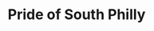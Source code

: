 ---
pid: mp2
title: Pride of South Philly
location_transcription: Broad and Oregon St
coordinates: "[-75.171322932789, 39.916795169859]"
zipcode: '19145'
gen_neighborhood: South Philadelphia
neighborhood: Passyunk
outside_phl: 
age: '25'
age_range: 20-29
instagram: 
image_file_name: mp_2.jpg
proposal_transcription: |-
  *Something to represent different cultures of South Philly. Wether it be a statue, mural, etc.
  *Broad + Oregon Chosen for its location because in my own opinion this particular intersection really is in the center and/or //heart// South Philly
topic: Neighborhoods
topic_summary: 0, 0, 0
type: 2D,Mural,Sculpture Statue
keywords_other: 
credit: Drew Morgan
image_labels: 
twitter: 
facebook: 
permalink: "/monuments/mp2/"
layout: item-page
---